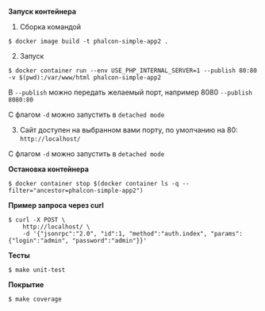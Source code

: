 **Запуск контейнера**

1. Сборка командой
 
`$ docker image build -t phalcon-simple-app2 .`

2. Запуск 

`$ docker container run --env USE_PHP_INTERNAL_SERVER=1 --publish 80:80 -v $(pwd):/var/www/html phalcon-simple-app2`

В `--publish` можно передать желаемый порт, например 8080 `--publish 8080:80`

С флагом `-d` можно запустить в `detached mode`

3. Сайт доступен на выбранном вами порту, по умолчанию на 80: `http://localhost/`

С флагом `-d` можно запустить в `detached mode`

**Остановка контейнера**

`$ docker container stop $(docker container ls -q --filter="ancestor=phalcon-simple-app2")`

**Пример запроса через curl**
```
$ curl -X POST \
    http://localhost/ \
    -d '{"jsonrpc":"2.0", "id":1, "method":"auth.index", "params": {"login":"admin", "password":"admin"}}'
```

**Тесты**

```
$ make unit-test
```

**Покрытие**

```
$ make coverage
```

